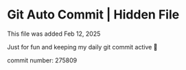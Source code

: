 # Git Auto Commit | Hidden File

This file was added Feb 12, 2025

Just for fun and keeping my daily git commit active 🤪

commit number: 275809
